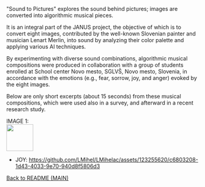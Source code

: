 "Sound to Pictures" explores the sound behind pictures; images are converted into algorithmic musical pieces.

It is an integral part of the JANUS project, the objective of which is to convert eight images, contributed by the well-known Slovenian painter and musician Lenart Merlin, into sound by analyzing their color palette and applying various AI techniques.

By experimenting with diverse sound combinations, algorithmic musical compositions were produced in collaboration with a group of students enrolled at School center Novo mesto, SGLVŠ, Novo mesto, Slovenia, in accordance with the emotions (e.g., fear, sorrow, joy, and anger) evoked by the eight images.

Below are only short excerpts (about 15 seconds) from these musical compositions, which were used also in a survey, and afterward in a recent research study.

IMAGE 1:  
 <img src="https://github.com/LMihel/LMihelac/assets/123255620/2aebb46a-8b19-4b55-ac91-466b2f947e2f" width="70" height="70">
- JOY: https://github.com/LMihel/LMihelac/assets/123255620/c6803208-1d43-4033-9e70-940d8f5806d3





[Back to README (MAIN)](https://github.com/LMihel/LMihelac)
